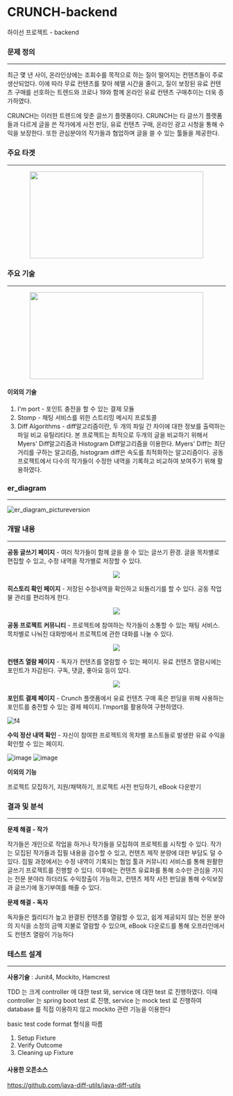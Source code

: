 # CRUNCH-backend
하이선 프로젝트 - backend


### 문제 정의
-----

최근 몇 년 사이, 온라인상에는 조회수를 목적으로 하는 질이 떨어지는 컨텐츠들이 주로 생산되었다. 이에 따라 무료 컨텐츠를 찾아 헤맬 시간을 줄이고, 질이 보장된 유료 컨텐츠 구매를 선호하는 트렌드와 코로나 19와 함께 온라인 유료 컨텐츠 구매추이는 더욱 증가하였다.

CRUNCH는 이러한 트렌드에 맞춘 글쓰기 플랫폼이다. CRUNCH는 타 글쓰기 플랫폼들과 다르게 글을 쓴 작가에게 사전 펀딩, 유료 컨텐츠 구매, 온라인 광고 시청을 통해 수익을 보장한다. 또한 관심분야의 작가들과 협업하며 글을 쓸 수 있는 툴들을 제공한다. 

### 주요 타겟
-----

<center><img src = "https://user-images.githubusercontent.com/52434154/112952317-5188fd00-9177-11eb-8b66-0e31b42aea02.png" width = "400" height = "200"></center>


### 주요 기술
-----

<center><img src = "https://user-images.githubusercontent.com/52434154/112952386-636aa000-9177-11eb-9ac3-35b142a5b0c8.png" width = "400" height = "200"></center>


#### 이외의 기술

1. I'm port - 포인트 충전을 할 수 있는 결제 모듈
2. Stomp - 채팅 서비스를 위한 스트리밍 메시지 프로토콜
3. Diff Algorithms - diff알고리즘이란, 두 개의 파일 간 차이에 대한 정보를 출력하는 파일 비교 유틸리티다. 본 프로젝트는 최적으로 두개의 글을 비교하기 위해서 Myers' Diff알고리즘과 Histogram Diff알고리즘을 이용한다. Myers' Diff는 최단거리를 구하는 알고리즘, histogram diff은 속도를 최적화하는 알고리즘이다. 공동 프로젝트에서 다수의 작가들이 수정한 내역을 기록하고 비교하여 보여주기 위해 활용하였다.

### er_diagram 
-----
![er_diagram_pictureversion](https://user-images.githubusercontent.com/52434154/112955365-4edbd700-917a-11eb-92bc-7f5fde21684d.png)


### 개발 내용
-----

**공동 글쓰기 페이지** - 여러 작가들이 함께 글을 쓸 수 있는 글쓰기 환경. 글을 목차별로 편집할 수 있고, 수정 내역을 작가별로 저장할 수 있다.

<center><img src = "https://user-images.githubusercontent.com/52434154/112961179-16d79280-9180-11eb-9cab-74ba47fec016.png"></center>


**히스토리 확인 페이지** - 저장된 수정내역을 확인하고 되돌리기를 할 수 있다. 공동 작업물 관리를 편리하게 한다.

<center><img src = "https://user-images.githubusercontent.com/52434154/112961324-3b336f00-9180-11eb-93e9-9ef1536fd8fd.png"></center>

**공동 프로젝트 커뮤니티** - 프로젝트에 참여하는 작가들이 소통할 수 있는 채팅 서비스. 목차별로 나눠진 대화방에서 프로젝트에 관한 대화를 나눌 수 있다. 

<center><img src = "https://user-images.githubusercontent.com/52434154/112957143-1d640b00-917c-11eb-90e9-f4a5b56d68f5.png"></center>

**컨텐츠 열람 페이지** - 독자가 컨텐츠를 열람할 수 있는 페이지. 유료 컨텐츠 열람시에는 포인트가 차감된다. 구독, 댓글, 좋아요 등이 있다.

<center><img src = "https://user-images.githubusercontent.com/52434154/112961895-c3b20f80-9180-11eb-98c4-342282cd272f.png"></center>

**포인트 결제 페이지** - Crunch 플랫폼에서 유료 컨텐츠 구매 혹은 펀딩을 위해 사용하는 포인트를 충전할 수 있는 결제 페이지. I’mport를 활용하여 구현하였다. 

![f4](https://user-images.githubusercontent.com/52434154/112962282-2c998780-9181-11eb-937d-103964eed490.png)

**수익 정산 내역 확인** - 자신이 참여한 프로젝트의 목차별 포스트들로 발생한 유료 수익을 확인할 수 있는 페이지. 

![image](https://user-images.githubusercontent.com/52434154/112957420-60be7980-917c-11eb-94f9-3f54b7e70f2e.png)
![image](https://user-images.githubusercontent.com/52434154/112957447-687e1e00-917c-11eb-8aeb-8ddb24ae04b6.png)

**이외의 기능** 

프로젝트 모집하기, 지원/채택하기, 프로젝트 사전 펀딩하기, eBook 다운받기


### 결과 및 분석
-----

**문제 해결 - 작가**

작가들은 개인으로 작업을 하거나 작가들을 모집하여 프로젝트를 시작할 수 있다. 작가는 모집된 작가들과 집필 내용을 검수할 수 있고, 컨텐츠 제작 분량에 대한 부담도 덜 수 있다. 
집필 과정에서는 수정 내역이 기록되는 협업 툴과 커뮤니티 서비스를 통해 원활한 글쓰기 프로젝트를 진행할 수 있다. 
이후에는 컨텐츠 유료화를 통해 소수만 관심을 가지는 전문 분야라 하더라도 수익창출이 가능하고, 컨텐츠 제작 사전 펀딩을 통해 수익보장과 글쓰기에 동기부여를 해줄 수 있다. 

**문제 해결 - 독자**

독자들은 퀄리티가 높고 완결된 컨텐츠를 열람할 수 있고, 쉽게 제공되지 않는 전문 분야의 지식을 소정의 금액 지불로 열람할 수 있으며, eBook 다운로드를 통해 오프라인에서도 컨텐츠 열람이 가능하다


### 테스트 설계
-----

**사용기술** : Junit4, Mockito, Hamcrest

TDD 는 크게 controller 에 대한 test 와, service 에 대한 test 로 진행하였다. 이때 controller 는 spring boot test 로 진행, service 는 mock test 로 진행하여 database 를 직접 이용하지 않고 mockito 관련 기능을 이용한다

basic test code format 형식을 따름
1. Setup Fixture
2. Verify Outcome
3. Cleaning up Fixture


#### 사용한 오픈소스
https://github.com/java-diff-utils/java-diff-utils



